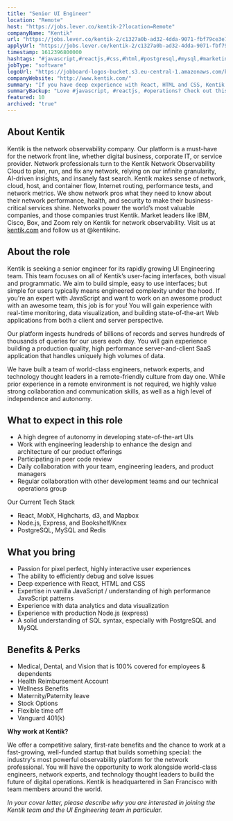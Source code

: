 ```yaml
---
title: "Senior UI Engineer"
location: "Remote"
host: "https://jobs.lever.co/kentik-2?location=Remote"
companyName: "Kentik"
url: "https://jobs.lever.co/kentik-2/c1327a0b-ad32-4dda-9071-fbf79ce3e74c"
applyUrl: "https://jobs.lever.co/kentik-2/c1327a0b-ad32-4dda-9071-fbf79ce3e74c/apply"
timestamp: 1612396800000
hashtags: "#javascript,#reactjs,#css,#html,#postgresql,#mysql,#marketing,#operations,#ui/ux,#management"
jobType: "software"
logoUrl: "https://jobboard-logos-bucket.s3.eu-central-1.amazonaws.com/kentik"
companyWebsite: "http://www.kentik.com/"
summary: "If you have deep experience with React, HTML and CSS, Kentik is looking for someone with your knowledge."
summaryBackup: "Love #javascript, #reactjs, #operations? Check out this job post!"
featured: 10
archived: "true"
---
```


## About Kentik

Kentik is the network observability company. Our platform is a must-have for the network front line, whether digital business, corporate IT, or service provider. Network professionals turn to the Kentik Network Observability Cloud to plan, run, and fix any network, relying on our infinite granularity, AI-driven insights, and insanely fast search. Kentik makes sense of network, cloud, host, and container flow, Internet routing, performance tests, and network metrics. We show network pros what they need to know about their network performance, health, and security to make their business-critical services shine. Networks power the world’s most valuable companies, and those companies trust Kentik. Market leaders like IBM, Cisco, Box, and Zoom rely on Kentik for network observability. Visit us at [kentik.com](http://kentik.com/) and follow us at @kentikinc.

## About the role

Kentik is seeking a senior engineer for its rapidly growing UI Engineering team. This team focuses on all of Kentik’s user-facing interfaces, both visual and programmatic. We aim to build simple, easy to use interfaces; but simple for users typically means engineered complexity under the hood. If you're an expert with JavaScript and want to work on an awesome product with an awesome team, this job is for you! You will gain experience with real-time monitoring, data visualization, and building state-of-the-art Web applications from both a client and server perspective. 

Our platform ingests hundreds of billions of records and serves hundreds of thousands of queries for our users each day. You will gain experience building a production quality, high performance server-and-client SaaS application that handles uniquely high volumes of data.  

We have built a team of world-class engineers, network experts, and technology thought leaders in a remote-friendly culture from day one. While prior experience in a remote environment is not required, we highly value strong collaboration and communication skills, as well as a high level of independence and autonomy.

## What to expect in this role

*   A high degree of autonomy in developing state-of-the-art UIs
*   Work with engineering leadership to enhance the design and architecture of our product offerings
*   Participating in peer code review
*   Daily collaboration with your team, engineering leaders, and product managers
*   Regular collaboration with other development teams and our technical operations group

Our Current Tech Stack

*   React, MobX, Highcharts, d3, and Mapbox
*   Node.js, Express, and Bookshelf/Knex
*   PostgreSQL, MySQL and Redis

## What you bring

*   Passion for pixel perfect, highly interactive user experiences
*   The ability to efficiently debug and solve issues
*   Deep experience with React, HTML and CSS
*   Expertise in vanilla JavaScript / understanding of high performance JavaScript patterns
*   Experience with data analytics and data visualization
*   Experience with production Node.js (express)
*   A solid understanding of SQL syntax, especially with PostgreSQL and MySQL

## Benefits & Perks

*   Medical, Dental, and Vision that is 100% covered for employees & dependents
*   Health Reimbursement Account
*   Wellness Benefits
*   Maternity/Paternity leave
*   Stock Options
*   Flexible time off
*   Vanguard 401(k)

**Why work at Kentik?**

We offer a competitive salary, first-rate benefits and the chance to work at a fast-growing, well-funded startup that builds something special: the industry's most powerful observability platform for the network professional. You will have the opportunity to work alongside world-class engineers, network experts, and technology thought leaders to build the future of digital operations. Kentik is headquartered in San Francisco with team members around the world.

_In your cover letter, please describe why you are interested in joining the Kentik team and the UI Engineering team in particular._
